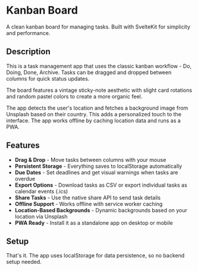 # Kanban Board

A clean kanban board for managing tasks. Built with SvelteKit for simplicity and performance.

## Description

This is a task management app that uses the classic kanban workflow - Do, Doing, Done, Archive. Tasks can be dragged and dropped between columns for quick status updates.

The board features a vintage sticky-note aesthetic with slight card rotations and random pastel colors to create a more organic feel.

The app detects the user's location and fetches a background image from Unsplash based on their country. This adds a personalized touch to the interface. The app works offline by caching location data and runs as a PWA.

## Features

- **Drag & Drop** - Move tasks between columns with your mouse
- **Persistent Storage** - Everything saves to localStorage automatically
- **Due Dates** - Set deadlines and get visual warnings when tasks are overdue
- **Export Options** - Download tasks as CSV or export individual tasks as calendar events (.ics)
- **Share Tasks** - Use the native share API to send task details
- **Offline Support** - Works offline with service worker caching
- **Location-Based Backgrounds** - Dynamic backgrounds based on your location via Unsplash
- **PWA Ready** - Install it as a standalone app on desktop or mobile

## Setup


That's it. The app uses localStorage for data persistence, so no backend setup needed.

